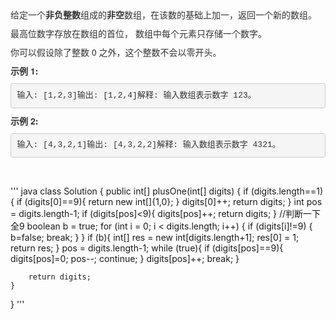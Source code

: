 <p style="box-sizing: border-box; margin-top: 0px; margin-bottom: 10px; color: rgb(51, 51, 51); font-family: &quot;Helvetica Neue&quot;, Helvetica, Arial, sans-serif; font-size: 14px; white-space: normal;">
    给定一个<span style="box-sizing: border-box; font-weight: 700;">非负整数</span>组成的<span style="box-sizing: border-box; font-weight: 700;">非空</span>数组，在该数的基础上加一，返回一个新的数组。
</p>
<p style="box-sizing: border-box; margin-top: 0px; margin-bottom: 10px; color: rgb(51, 51, 51); font-family: &quot;Helvetica Neue&quot;, Helvetica, Arial, sans-serif; font-size: 14px; white-space: normal;">
    最高位数字存放在数组的首位， 数组中每个元素只存储一个数字。
</p>
<p style="box-sizing: border-box; margin-top: 0px; margin-bottom: 10px; color: rgb(51, 51, 51); font-family: &quot;Helvetica Neue&quot;, Helvetica, Arial, sans-serif; font-size: 14px; white-space: normal;">
    你可以假设除了整数 0 之外，这个整数不会以零开头。
</p>
<p style="box-sizing: border-box; margin-top: 0px; margin-bottom: 10px; color: rgb(51, 51, 51); font-family: &quot;Helvetica Neue&quot;, Helvetica, Arial, sans-serif; font-size: 14px; white-space: normal;">
    <span style="box-sizing: border-box; font-weight: 700;">示例&nbsp;1:</span>
</p>
<pre style="box-sizing: border-box; overflow: auto; font-family: Menlo, Monaco, Consolas, &quot;Courier New&quot;, monospace; font-size: 13px; padding: 9.5px; margin-top: 0px; margin-bottom: 10px; line-height: 1.42857; color: rgb(51, 51, 51); word-break: break-all; word-wrap: break-word; background-color: rgb(245, 245, 245); border: 1px solid rgb(204, 204, 204); border-radius: 4px;">输入: [1,2,3]输出: [1,2,4]解释: 输入数组表示数字 123。</pre>
<p style="box-sizing: border-box; margin-top: 0px; margin-bottom: 10px; color: rgb(51, 51, 51); font-family: &quot;Helvetica Neue&quot;, Helvetica, Arial, sans-serif; font-size: 14px; white-space: normal;">
    <span style="box-sizing: border-box; font-weight: 700;">示例&nbsp;2:</span>
</p>
<pre style="box-sizing: border-box; overflow: auto; font-family: Menlo, Monaco, Consolas, &quot;Courier New&quot;, monospace; font-size: 13px; padding: 9.5px; margin-top: 0px; margin-bottom: 10px; line-height: 1.42857; color: rgb(51, 51, 51); word-break: break-all; word-wrap: break-word; background-color: rgb(245, 245, 245); border: 1px solid rgb(204, 204, 204); border-radius: 4px;">输入: [4,3,2,1]输出: [4,3,2,2]解释: 输入数组表示数字 4321。</pre>
<p>
    <br/>
</p>

''' java
class Solution {
    public int[] plusOne(int[] digits) {
        if (digits.length==1){
            if (digits[0]==9){
                return new int[]{1,0};
            }
            digits[0]++;
            return digits;
        }
        int pos = digits.length-1;
        if (digits[pos]<9){
            digits[pos]++;
            return digits;
        }
        //判断一下全9
        boolean b = true;
        for (int i = 0; i < digits.length; i++) {
            if (digits[i]!=9) {
                b=false;
                break;
            }
        }
        if (b){
            int[] res = new int[digits.length+1];
            res[0] = 1;
            return res;
        }
        pos = digits.length-1;
        while (true){
            if (digits[pos]==9){
                digits[pos]=0;
                pos--;
                continue;
            }
            digits[pos]++;
            break;
        }

        return digits;
    }
}
'''